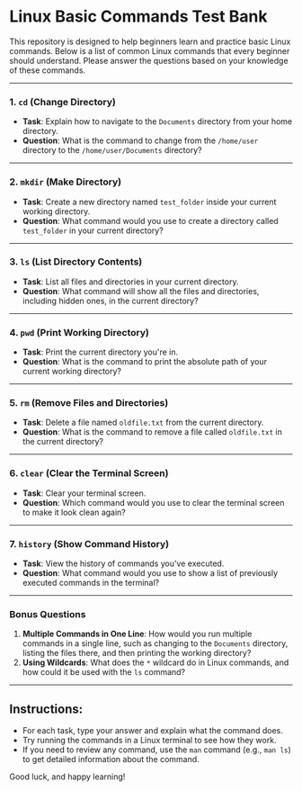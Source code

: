 # Linux Basic Commands Test Bank

This repository is designed to help beginners learn and practice basic Linux commands. Below is a list of common Linux commands that every beginner should understand. Please answer the questions based on your knowledge of these commands.

---

### **1. `cd` (Change Directory)**
- **Task**: Explain how to navigate to the `Documents` directory from your home directory.
- **Question**: What is the command to change from the `/home/user` directory to the `/home/user/Documents` directory?

---

### **2. `mkdir` (Make Directory)**
- **Task**: Create a new directory named `test_folder` inside your current working directory.
- **Question**: What command would you use to create a directory called `test_folder` in your current directory?

---

### **3. `ls` (List Directory Contents)**
- **Task**: List all files and directories in your current directory.
- **Question**: What command will show all the files and directories, including hidden ones, in the current directory?

---

### **4. `pwd` (Print Working Directory)**
- **Task**: Print the current directory you're in.
- **Question**: What is the command to print the absolute path of your current working directory?

---

### **5. `rm` (Remove Files and Directories)**
- **Task**: Delete a file named `oldfile.txt` from the current directory.
- **Question**: What is the command to remove a file called `oldfile.txt` in the current directory?

---

### **6. `clear` (Clear the Terminal Screen)**
- **Task**: Clear your terminal screen.
- **Question**: Which command would you use to clear the terminal screen to make it look clean again?

---

### **7. `history` (Show Command History)**
- **Task**: View the history of commands you've executed.
- **Question**: What command would you use to show a list of previously executed commands in the terminal?

---

### **Bonus Questions**
1. **Multiple Commands in One Line**: How would you run multiple commands in a single line, such as changing to the `Documents` directory, listing the files there, and then printing the working directory?
2. **Using Wildcards**: What does the `*` wildcard do in Linux commands, and how could it be used with the `ls` command?

---

## Instructions:
- For each task, type your answer and explain what the command does.
- Try running the commands in a Linux terminal to see how they work.
- If you need to review any command, use the `man` command (e.g., `man ls`) to get detailed information about the command.

Good luck, and happy learning!
